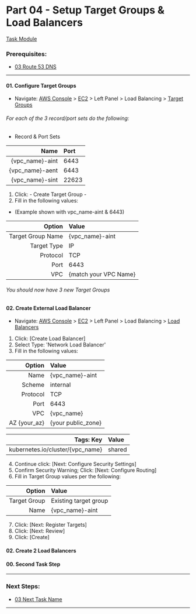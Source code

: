# Part 04 - Setup Target Groups & Load Balancers
[Task Module](../task/loadbalancer/)
### Prerequisites:
  + [03 Route 53 DNS]
--------------------------------------------------------------------------------
#### 01\. Configure Target Groups
  + Navigate: [AWS Console] > [EC2] > Left Panel > Load Balancing > [Target Groups]
###### For each of the 3 record/port sets do the following:
  - Record & Port Sets
    
| Name            | Port  |
|----------------:|:------|
| {vpc_name}-aint |  6443 |
| {vpc_name}-aent |  6443 |
| {vpc_name}-sint | 22623 |
    
  1. Click: - Create Target Group -
  2. Fill in the following values: 
  - (Example shown with vpc_name-aint & 6443)    
     
  | Option            | Value                 |
  |------------------:|:----------------------|
  | Target Group Name | {vpc_name}-aint       |
  | Target Type       | IP                    |
  | Protocol          | TCP                   |
  | Port              | 6443                  |
  | VPC               | {match your VPC Name} |
    
###### You should now have 3 new Target Groups
    
#### 02\. Create External Load Balancer
  + Navigate: [AWS Console] > [EC2] > Left Panel > Load Balancing > [Load Balancers]
  1. Click: [Create Load Balancer]
  2. Select Type: 'Network Load Balancer'
  3. Fill in the following values:    
    
  | Option            | Value                 |
  |------------------:|:----------------------|
  | Name              | {vpc_name}-aint       |
  | Scheme            | internal              |
  | Protocol          | TCP                   |
  | Port              | 6443                  |
  | VPC               | {vpc_name}            |
  | AZ {your_az}      | {your public_zone}    |
    
  | Tags: Key                        | Value  |
  |---------------------------------:|:-------|
  | kubernetes.io/cluster/{vpc_name} | shared |
    
  4. Continue click: [Next: Configure Security Settings]
  5. Confirm Security Warning; Click: [Next: Configure Routing]
  6. Fill in Target Group values per the following:
    
  | Option            | Value                 |
  |------------------:|:----------------------|
  | Target Group      | Existing target group |
  | Name              | {vpc_name}-aint       |

  7. Click: [Next: Register Targets]
  8. Click: [Next: Review]
  9. Click: [Create]

#### 02\. Create 2 Load Balancers
#### 00\. Second Task Step
---------------------------------------------------------------------------------
### Next Steps:
  + [03 Next Task Name]
--------------------------------------------------------------------------------
[03 Route 53 DNS]:/manual/03_Route53DNS.md
[03 Next Task Name]:/manual/00_NextTaskName.md
[AWS Console]:https://console.amazonaws-us-gov.com/console/home
[EC2]:https://console.amazonaws-us-gov.com/ec2/home
[Target Groups]:https://console.amazonaws-us-gov.com/ec2/home#TargetGroups
[Load Balancers]:https://console.amazonaws-us-gov.com/ec2/v2/home#LoadBalancers
